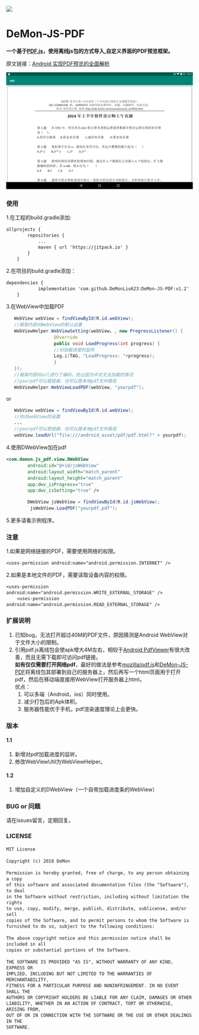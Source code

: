 [![](https://jitpack.io/v/DeMonLiu623/DeMon-JS-PDF.svg)](https://jitpack.io/#DeMonLiu623/DeMon-JS-PDF)

# DeMon-JS-PDF
**一个基于[PDF.js](http://mozilla.github.io/pdf.js/)，使用离线js包的方式导入,自定义界面的PDF预览框架。**

原文链接：[Android 实现PDF预览的全面解析](https://blog.csdn.net/DeMonliuhui/article/details/81185611)  

![Effect](https://raw.githubusercontent.com/DeMonLiu623/DeMon-JS-PDF/master/img/demo.png)

### 使用

1.在工程的build.gradle添加:
```
allprojects {
		repositories {
			...
			maven { url 'https://jitpack.io' }
		}
	}
```

2.在项目的build.gradle添加：
```
dependencies {
	        implementation 'com.github.DeMonLiu623:DeMon-JS-PDF:v1.2'
	}
```

3.在WebView中加载PDF

```java
   WebView webView = findViewById(R.id.webView);
   //框架内部对WebView的默认设置
   WebViewHelper.WebViewSetting(webView，, new ProgressListener() {
                  @Override
                  public void LoadProgress(int progress) {
                  //对加载进度的监听
                  Log.i(TAG, "LoadProgress: "+progress);
                  }
   });
   //框架内部对url进行了编码，防止因为中文无法加载的情况
   //yourpdf可以是链接，也可以是本地pdf文件路径
   WebViewHelper.WebViewLoadPDF(webView, "yourpdf");
```

or

```java
   WebView webView = findViewById(R.id.webView);
   //你对webView的设置
   ...
   //yourpdf可以是链接，也可以是本地pdf文件路径
   webView.loadUrl("file:///android_asset/pdf/pdf.html?" + yourpdf);
```


4.使用DWebView加在pdf
```xml
<com.demon.js_pdf.view.DWebView
        android:id="@+id/jsWebView"
        android:layout_width="match_parent"
        android:layout_height="match_parent"
        app:dwv_isProgress="true"
        app:dwv_isSetting="true" />
```
```java
        DWebView jsWebView = findViewById(R.id.jsWebView);
         jsWebView.LoadPDF("yourpdf.pdf");
```

5.更多请看示例程序。

### 注意

1.如果是网络链接的PDF，需要使用网络的权限。

```
<uses-permission android:name="android.permission.INTERNET" />
```
2.如果是本地文件的PDF，需要读取设备内容的权限。

```
<uses-permission android:name="android.permission.WRITE_EXTERNAL_STORAGE" />
    <uses-permission android:name="android.permission.READ_EXTERNAL_STORAGE" />
```

### 扩展说明
1. 已知bug，无法打开超过40M的PDF文件，原因猜测是Android WebView对于文件大小的限制。
2. 引用pdf.js离线包会使apk增大4M左右，相较于[Android PdfViewer](https://github.com/barteksc/AndroidPdfViewer)有很大改善，而且无需下载即可访问pdf链接。  
**如有仅仅需要打开网络pdf**，最好的做法是参考[mozilla/pdf.js](https://github.com/mozilla/pdf.js)和[DeMon-JS-PDF](https://github.com/DeMonLiu623/DeMon-JS-PDF/tree/master/JS_PDF/src/main/assets/pdf)将离线包其部署到自己的服务器上，然后再写一个html页面用于打开pdf，然后在移动端直接用WebView打开服务器上html。  
优点：  
   1. 可以多端（Android，ios）同时使用。  
   2. 减少打包后的Apk体积。
   3. 服务器性能优于手机，pdf渲染速度理论上会更快。

### 版本
#### 1.1
1. 新增对pdf加载进度的监听。
2. 修改WebViewUtil为WebViewHelper。

#### 1.2
1. 增加自定义的DWebView（一个自带加载进度条的WebView）

### BUG or 问题
请在issues留言，定期回复。

### LICENSE

```
MIT License

Copyright (c) 2018 DeMon

Permission is hereby granted, free of charge, to any person obtaining a copy
of this software and associated documentation files (the "Software"), to deal
in the Software without restriction, including without limitation the rights
to use, copy, modify, merge, publish, distribute, sublicense, and/or sell
copies of the Software, and to permit persons to whom the Software is
furnished to do so, subject to the following conditions:

The above copyright notice and this permission notice shall be included in all
copies or substantial portions of the Software.

THE SOFTWARE IS PROVIDED "AS IS", WITHOUT WARRANTY OF ANY KIND, EXPRESS OR
IMPLIED, INCLUDING BUT NOT LIMITED TO THE WARRANTIES OF MERCHANTABILITY,
FITNESS FOR A PARTICULAR PURPOSE AND NONINFRINGEMENT. IN NO EVENT SHALL THE
AUTHORS OR COPYRIGHT HOLDERS BE LIABLE FOR ANY CLAIM, DAMAGES OR OTHER
LIABILITY, WHETHER IN AN ACTION OF CONTRACT, TORT OR OTHERWISE, ARISING FROM,
OUT OF OR IN CONNECTION WITH THE SOFTWARE OR THE USE OR OTHER DEALINGS IN THE
SOFTWARE.

```
